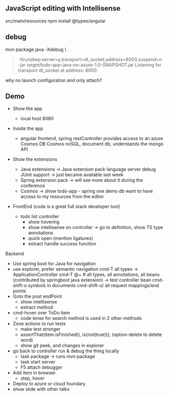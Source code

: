## JavaScript editing with Intellisense
src/main/resources
npm install @types/angular

## debug
mvn package
java -Xdebug \
>   -Xrunjdwp:server=y,transport=dt_socket,address=8000,suspend=n \
>   -jar target/todo-app-java-on-azure-1.0-SNAPSHOT.jar
Listening for transport dt_socket at address: 8000

why no launch configuration and only attach?


## Demo

- Show the app
    - local host 8080
- Inside the app
    - angular frontend, spring restController provides access to an azure Cosmos DB
        Cosmos noSQL, document db, understands the mongo API

- Show the extensions
    - Java extensions -> Java extension pack
        language server
        debug
        JUnit support -> just became available last week
    - Spring extension pack -> will see more about it during the conference
    - Cosmos -> show todo-app - spring one demo db
        want to have access to my resources from the editor
- FrontEnd (code is a great full stack developer tool)
    - todo list controller
        - show hovering
        - show intellisense on controller -> go to definition, show TS type annotations
        - quick open
        (mention ligatures)
        - extract handle success function

Backend
- Use spring boot for Java for navigation
- use explorer, prefer semantic navigation 
    cmd-T all types -> ApplicationController
    cmd-T @+   # all types, all annotations, all beans (contributed by springboot java extension) -> test controller bean
    cmd-shift-o symbols in documents
    cmd-shift-o/ all request mappings/end points
- Goto the post endPoint
    - show intellisense
    - extract method
- cmd-hover over ToDo item
    - code lense for search method is used in 2 other methods
- Zone actions to run tests
    - make test stronger
    - assertThat(item.isFinished(), is(not(true)));  (option-delete to delete word)
    - show git peek, and changes in explorer
- go back to controller run & debug the thing locally
    - task package -> runs mvn package
    - task start server
    - F5 attach debugger
- Add item in browser
    - step, hover
- Deploy to azure or cloud foundary
- show slide with other talks


